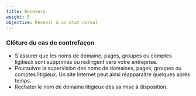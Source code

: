 ```yaml
---
title: Recovery
weight: 5
objective: Revenir à un état normal
---
```

### Clôture du cas de contrefaçon

- S'assurer que les noms de domaine, pages, groupes ou comptes ligitieux sont supprimés ou redirigent vers votre entreprise.
- Poursuivre la supervision des noms de domaines, pages, groupes ou comptes litigieux. Un site Internet peut ainsi réapparaitre quelques après temps.
- Rechater le nom de domaine litigieux dès sa mise à disposition.
